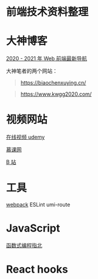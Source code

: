 # 前端技术资料整理

# 大神博客

[2020 - 2021 年 Web 前端最新导航](https://github.com/biaochenxuying/blog/issues/74)

大神笔者的两个网站：

> https://biaochenxuying.cn/

> https://www.kwgg2020.com/

# 视频网站

[在线视频 udemy](https://www.udemy.com/)

[慕课网](https://www.imooc.com/)

[B 站](https://www.bilibili.com/v/technology/)

# 工具

[webpack](https://webpack.wuhaolin.cn/)
ESLint
umi-route

# JavaScript

[函数式编程指北](https://llh911001.gitbooks.io/mostly-adequate-guide-chinese/content/)

# React hooks

